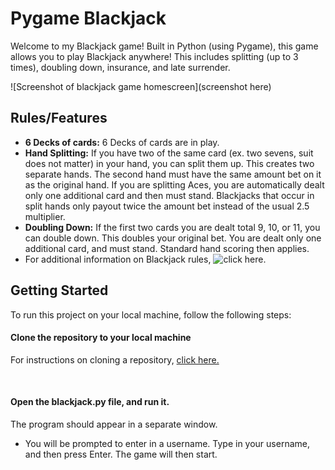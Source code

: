 # Pygame Blackjack

Welcome to my Blackjack game! Built in Python (using Pygame), this game allows you to play Blackjack anywhere! This includes splitting (up to 3 times), doubling down, insurance, and late surrender.

![Screenshot of blackjack game homescreen](screenshot here)

## Rules/Features
- **6 Decks of cards:** 6 Decks of cards are in play. 
- **Hand Splitting:** If you have two of the same card (ex. two sevens, suit does not matter) in your hand, you can split them up. This creates two separate hands. The second hand must have the same amount bet on it as the original hand. If you are splitting Aces, you are automatically dealt only one additional card and then must stand.
Blackjacks that occur in split hands only payout twice the amount bet instead of the usual 2.5 multiplier. 
- **Doubling Down:** If the first two cards you are dealt total 9, 10, or 11, you can double down. This doubles your original bet. You are dealt only one additional card, and  must stand. Standard hand scoring then applies.
- For additional information on Blackjack rules, ![click here.](https://bicyclecards.com/how-to-play/blackjack)



## Getting Started

To run this project on your local machine, follow the following steps:
<br>

#### Clone the repository to your local machine

For instructions on cloning a repository, [click here.](https://docs.github.com/en/repositories/creating-and-managing-repositories/cloning-a-repository)

<br>



#### Open the blackjack.py file, and run it.
The program should appear in a separate window. 
- You will be prompted to enter in a username. Type in your username, and then press Enter. The game will then start.

